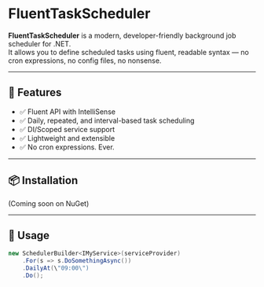 # FluentTaskScheduler

**FluentTaskScheduler** is a modern, developer-friendly background job scheduler for .NET.  
It allows you to define scheduled tasks using fluent, readable syntax — no cron expressions, no config files, no nonsense.

---

## 🚀 Features

- ✅ Fluent API with IntelliSense
- ✅ Daily, repeated, and interval-based task scheduling
- ✅ DI/Scoped service support
- ✅ Lightweight and extensible
- ✅ No cron expressions. Ever.

---

## 📦 Installation

(Coming soon on NuGet)

---

## 🧪 Usage

```csharp
new SchedulerBuilder<IMyService>(serviceProvider)
    .For(s => s.DoSomethingAsync())
    .DailyAt(\"09:00\")
    .Do();
